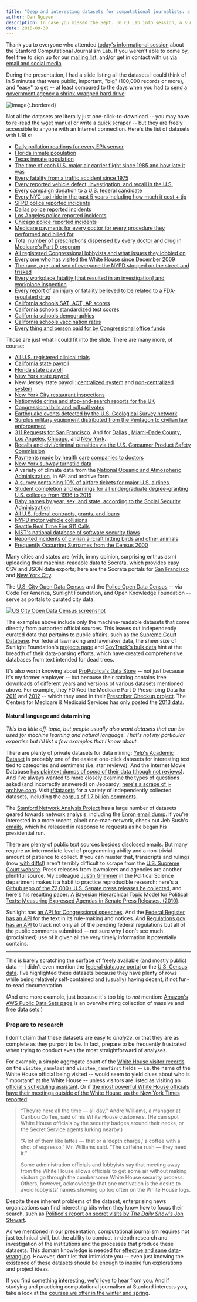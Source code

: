 ```yaml
---
title: "Deep and interesting datasets for computational journalists: a quick list"
author: Dan Nguyen
description: In case you missed the Sept. 30 CJ Lab info session, a summary and some links to get you acquainted.
date: 2015-09-30
---
```


Thank you to everyone who attended [today's informational session](http://us7.campaign-archive1.com/?u=60a5181e3d9c08e1e0f401dc0&id=1d23daf12f&e=a077356aa8) about the Stanford Computational Journalism Lab. If you weren't able to come by, feel free to sign up for our [mailing list](http://cjlab.stanford.edu/contact#newsletter-section), and/or get in contact with us [via email and social media](http://cjlab.stanford.edu/contact/).

During the presentation, I had a slide listing all the datasets I could think of in 5 minutes that were public, important, "big" (100,000 records or more), and "easy" to get -- at least compared to the days when you had to [send a government agency a shrink-wrapped hard drive](http://chriswhong.com/open-data/foil_nyc_taxi/):

![image](/files/images/news/slide-datasets.png){:.bordered}


Not all the datasets are literally just one-click-to-download -- you may have to [re-read the wget manual](https://gist.github.com/dannguyen/26e5922614dc22053745) or write a [quick scraper](https://github.com/compjour/search-script-scrape) -- but they are freely accessible to anyone with an Internet connection. Here's the list of datasets with URLs:


- [Daily pollution readings for every EPA sensor](http://www3.epa.gov/airdata/ad_data.html)
- [Florida inmate population](http://www.dc.state.fl.us/pub/obis_request.html)
- [Texas inmate population](http://www.tdcj.state.tx.us/documents/High_Value_Data_Sets.xlsx)
- [The time of each U.S. major air carrier flight since 1985 and how late it was](http://www.transtats.bts.gov/DL_SelectFields.asp?Table_ID=236&DB_Short_Name=On-Time)
- [Every fatality from a traffic accident since 1975](http://www.nhtsa.gov/FARS)
- [Every reported vehicle defect, investigation, and recall in the U.S.](http://www-odi.nhtsa.dot.gov/downloads/)
- [Every campaign donation to a U.S. federal candidate](http://www.fec.gov/disclosure.shtml)
- [Every NYC taxi ride in the past 5 years including how much it cost + tip](http://www.nyc.gov/html/tlc/html/about/trip_record_data.shtml)
- [SFPD police reported incidents](https://data.sfgov.org/Public-Safety/SFPD-Incidents-from-1-January-2003/tmnf-yvry)
- [Dallas police reported incidents](https://www.dallasopendata.com/Police/Dallas-Police-Public-Data-RMS-Incidents/tbnj-w5hb)
- [Los Angeles police reported incidents](https://data.lacity.org/A-Safe-City/LAPD-Crime-and-Collision-Raw-Data-2014/eta5-h8qx?)
- [Chicago police reported incidents](https://data.cityofchicago.org/Public-Safety/Crimes-2001-to-present/ijzp-q8t2)
- [Medicare payments for every doctor for every procedure they performed and billed for](https://www.cms.gov/research-statistics-data-and-systems/statistics-trends-and-reports/medicare-provider-charge-data/physician-and-other-supplier.html)
- [Total number of prescriptions dispensed by every doctor and drug in Medicare's Part D program](https://www.cms.gov/Research-Statistics-Data-and-Systems/Statistics-Trends-and-Reports/Medicare-Provider-Charge-Data/Part-D-Prescriber.html)
- [All registered Congressional lobbyists and what issues they lobbied on](http://www.senate.gov/legislative/Public_Disclosure/database_download.htm)
- [Every one who has visited the White House since December 2009](https://www.whitehouse.gov/briefing-room/disclosures/visitor-records)
- [The race, age, and sex of everyone the NYPD stopped on the street and frisked](http://www.nyc.gov/html/nypd/html/analysis_and_planning/stop_question_and_frisk_report.shtml)
- [Every workplace fatality [that resulted in an investigation] and workplace inspection](http://ogesdw.dol.gov/views/data_summary.php)
- [Every report of an injury or fatality believed to be related to a FDA-regulated drug](http://www.fda.gov/Drugs/GuidanceComplianceRegulatoryInformation/Surveillance/AdverseDrugEffects/ucm082193.htm)
- [California schools SAT, ACT, AP scores](http://www.cde.ca.gov/ds/sp/ai/)
- [California schools standardized test scores](http://star.cde.ca.gov/starresearchfiles.asp)
- [California schools demographics](http://www.cde.ca.gov/ds/sd/)
- [California schools vaccination rates](https://www.cdph.ca.gov/programs/immunize/Pages/ImmunizationLevels.aspx)
- [Every thing and person paid for by Congressional office funds](http://sunlightfoundation.com/tools/expenditures/)

Those are just what I could fit into the slide. There are many more, of course:

- [All U.S. registered clinical trials](https://www.clinicaltrials.gov/ct2/resources/download)
- [California state payroll](http://publicpay.ca.gov/)
- [Florida state payroll](http://dmssalaries.herokuapp.com/salaries)
- [New York state payroll](http://checkbooknyc.com/data-feeds)
- New Jersey state payroll: [centralized system](https://data.nj.gov/Governor-s-Transparency-Data/YourMoney-Agency-Payroll/iqwc-r2w7) and [non-centralized system](https://data.nj.gov/Governor-s-Transparency-Data/YourMoney-Authority-Payroll/kiki-imre)
- [New York City restaurant inspections](https://data.cityofnewyork.us/Health/DOHMH-New-York-City-Restaurant-Inspection-Results/43nn-pn8j)
- [Nationwide crime and stop-and-search reports for the UK](https://data.police.uk/data/)
- [Congressional bills and roll call votes](https://www.govtrack.us/developers/data)
- [Earthquake events detected by the U.S. Geological Survey network](http://earthquake.usgs.gov/earthquakes/search/)
- [Surplus military equipment distributed from the Pentagon to civilian law enforcement](https://github.com/datahoarder/leso_1033)
- [311 Requests for San Francisco](https://data.sfgov.org/City-Infrastructure/Case-Data-from-San-Francisco-311-SF311-/vw6y-z8j6). And for [Dallas](https://govstat.demo.socrata.com/dataset/311-Requests-City-Of-Dallas/crsv-cdrs)
, [Miami-Dade County](https://opendata.miamidade.gov/311/311-Service-Requests-Miami-Dade-County/dj6j-qg5t), [Los Angeles](https://data.lacity.org/dataset/311-Call-Center-Tracking-Data/ukiu-8trj), [Chicago](https://data.cityofchicago.org/browse?limitTo=datasets&q=311&sortBy=relevance&utf8=%E2%9C%93), and [New York](https://nycopendata.socrata.com/Social-Services/311-Service-Requests-from-2010-to-Present/erm2-nwe9).
- [Recalls and civil/criminal penalties via the U.S. Consumer Product Safety Commission](http://www.cpsc.gov/en/Newsroom/Downloadable-Data/)
- [Payments made by health care companies to doctors](https://www.cms.gov/openpayments/)
- [New York subway turnstile data](http://web.mta.info/developers/turnstile.html)
- A variety of climate data from the [National Oceanic and Atmospheric Administration](http://www.ncdc.noaa.gov/data-access), in API and archive form.
- [A survey containing 10% of airfare tickets for major U.S. airlines](http://www.transtats.bts.gov/tables.asp?DB_ID=125&DB_Name=Airline%20Origin%20and%20Destination%20Survey%20%28DB1B%29&DB_Short_Name=).
- [Student completion and earnings for all undergraduate degree-granting U.S. colleges from 1996 to 2015](https://collegescorecard.ed.gov/data/)
- [Baby names by year, sex, and state, according to the Social Security Administration](http://www.ssa.gov/oact/babynames/limits.html)
- [All U.S. federal contracts, grants, and loans](https://www.usaspending.gov/DownloadCenter/Pages/DataDownload.aspx)
- [NYPD motor vehicle collisions](https://nycopendata.socrata.com/Public-Safety/NYPD-Motor-Vehicle-Collisions/h9gi-nx95?)
- [Seattle Real Time Fire 911 Calls](https://data.seattle.gov/Public-Safety/Seattle-Real-Time-Fire-911-Calls/kzjm-xkqj)
- [NIST's national database of software security flaws](https://nvd.nist.gov/download.cfm)
- [Reported incidents of civilian aircraft hitting birds and other animals](http://wildlife.faa.gov/)
- [Frequently Occurring Surnames from the Census 2000](http://www.census.gov/topics/population/genealogy/data/2000_surnames.html)


Many cities and states are (with, in my opinion, surprising enthusiasm) uploading their machine-readable data to Socrata, which provides easy CSV and JSON data exports; here are the Socrata portals for [San Francisco](https://data.sfgov.org/) and [New York City](https://nycopendata.socrata.com/data).

The [U.S. City Open Data Census](http://us-city.census.okfn.org/) and the [Police Open Data Census](https://codeforamerica.github.io/PoliceOpenDataCensus/) -- via Code For America, Sunlight Foundation, and Open Knowledge Foundation -- serve as portals to curated city data.

<a href="http://us-city.census.okfn.org/">
<img class="bordered img-responsive" src="/files/images/news/okfn-us-city-census.png" alt="US City Open Data Census screenshot">
</a>

The examples above include only the machine-readable datasets that come directly from purported official sources. This leaves out independently curated data that pertains to public affairs, such as the [Supreme Court Database](http://supremecourtdatabase.org/). For federal lawmaking and lawmaker data, the sheer size of Sunlight Foundation's [projects page](https://sunlightfoundation.com/tools/) and [GovTrack's bulk data](https://www.govtrack.us/developers) hint at the breadth of their data-parsing efforts, which have created comprehensive databases from text intended for dead trees.

It's also worth knowing about [ProPublica's Data Store](https://projects.propublica.org/data-store/) -- not just because it's my former employer -- but because their catalog contains free downloads of different years and versions of various datasets mentioned above. For example, they FOIAed the Medicare Part D Prescribing Data for [2011](https://projects.propublica.org/data-store/sets/health-mcd11-1) and [2012](https://projects.propublica.org/data-store/sets/health-mcd12-1) -- which they used in their [Prescriber Checkup project](http://www.propublica.org/series/prescribers). The Centers for Medicare & Medicaid Services has only posted the [2013 data](https://www.cms.gov/Research-Statistics-Data-and-Systems/Statistics-Trends-and-Reports/Medicare-Provider-Charge-Data/Part-D-Prescriber.html).


#### Natural language and data mining

_This is a little off-topic, but people usually also want datasets that can be used for machine learning and natural language. That's not my particular expertise but I'll list a few examples that I know about._

There are plenty of private datasets for data mining: [Yelp's Academic Dataset](https://www.yelp.com/academic_dataset) is probably one of the easiest one-click datasets for interesting text tied to categories and sentiment (i.e. star reviews). And the Internet Movie Database [has plaintext dumps of _some_ of their data (though not reviews)](http://www.imdb.com/interfaces). And I've always wanted to more closely examine the types of questions asked (and incorrectly answered) on Jeopardy; [here's a scrape of j-archive.com](https://www.reddit.com/r/datasets/comments/1uyd0t/200000_jeopardy_questions_in_a_json_file). Visit [r/datasets](https://www.reddit.com/r/datasets/) for a variety of independently collected datasets, including the [corpus of 1.7 billion comments](https://www.reddit.com/r/datasets/comments/3bxlg7/i_have_every_publicly_available_reddit_comment/).

The [Stanford Network Analysis Project](http://snap.stanford.edu/) has a large number of datasets geared towards network analysis, including the [Enron email dump](https://snap.stanford.edu/data/email-Enron.html). If you're interested in a more recent, albeit one-man-network, check out Jeb Bush's [emails](http://jebemails.com/email/search), which he released in response to requests as he began his presidential run.

There are plenty of public text sources besides disclosed emails. But many require an intermediate level of programming ability and a non-trivial amount of patience to collect. If you can muster that, transcripts and rulings (now [with diffs!](https://twitter.com/waldojaquith/status/651115341985091584)) aren't terribly difficult to scrape from the [U.S. Supreme Court website](http://www.supremecourt.gov/). Press releases from lawmakers and agencies are another plentiful source. My colleague [Justin Grimmer](http://www.justingrimmer.org/research.html) in the Political Science department makes it a habit to practice reproducible research: here's a [Github repo of the 72,000+ U.S. Senate press releases he collected](https://github.com/lintool/GrimmerSenatePressReleases), and here's his resulting paper: [A Bayesian Hierarchical Topic Model for Political Texts: Measuring Expressed Agendas in Senate Press Releases. (2010)](http://web.stanford.edu/~jgrimmer/ExpAgendaFinal.pdf).

Sunlight has [an API for Congressional speeches](http://capitolwords.org/api/1/). And the [Federal Register has an API](https://www.federalregister.gov/learn/developers) for the text in its rule-making and notices. And [Regulations.gov has an API](http://regulationsgov.github.io/developers/console/) to track not only all of the pending federal regulations but all of the public comments submitted -- not sure why I don't see much (proclaimed) use of it given all the very timely information it potentially contains.


--------

This is barely scratching the surface of freely available (and mostly public) data -- I didn't even mention the [federal data.gov portal](http://www.data.gov/) or the [U.S. Census data](http://www.census.gov/). I've highlighted these datasets because they have plenty of rows while being relatively self-contained and (usually) having decent, if not fun-to-read documentation.

(And one more example, just because it's too big to _not_ mention: [Amazon's AWS Public Data Sets page](https://aws.amazon.com/datasets/) is an overwhelming collection of massive and free data sets.)


### Prepare to research

I don't claim that these datasets are easy to _analyze_, or that they are as complete as they purport to be. In fact, prepare to be frequently frustrated when trying to conduct even the most straightforward of analyses.

For example, a simple aggregate count of the [White House visitor records](https://www.whitehouse.gov/briefing-room/disclosures/visitor-records) on the `visitee_namelast` and `visitee_namefirst` fields -- i.e. the name of the White House official being visited -- would seem to yield clues about who is "important" at the White House -- unless visitors are listed as visiting an [official's scheduling assistant](http://www.politico.com/news/stories/0411/53072_Page3.html). Or if [the most powerful White House officials have their meetings outside of the White House, as the New York Times reported](http://www.nytimes.com/2010/06/25/us/politics/25caribou.html):

> “They’re here all the time — all day,” Andre Williams, a manager at Caribou Coffee, said of his White House customers. (He can spot White House officials by the security badges around their necks, or the Secret Service agents lurking nearby.)
>
> “A lot of them like lattes — that or a ‘depth charge,’ a coffee with a shot of espresso,” Mr. Williams said. “The caffeine rush — they need it.”
>
> Some administration officials and lobbyists say that meeting away from the White House allows officials to get some air without making visitors go through the cumbersome White House security process. Others, however, acknowledge that one motivation is the desire to avoid lobbyists’ names showing up too often on the White House logs.

Despite these inherent problems of the dataset, enterprising news organizations can find interesting bits when they know how to focus their search, such as [Politico's report on secret visits by _The Daily Show's_ Jon Stewart](http://www.politico.com/agenda/story/2015/07/jon-stewarts-secret-white-house-visits-000178?hp=t3_r).

As we mentioned in our presentation, computational journalism requires not just technical skill, but the ability to conduct in-depth research and investigation of the institutions and the processes that produce these datasets. This domain knowledge is needed for [effective and sane data-wrangling](http://www.nytimes.com/2014/08/18/technology/for-big-data-scientists-hurdle-to-insights-is-janitor-work.html). However, don't let that intimidate you -- even just knowing the existence of these datasets should be enough to inspire fun explorations and project ideas.

If you find something interesting, [we'd love to hear from you](/contact). And if studying and practicing computational journalism at Stanford interests you, take a look at the [courses we offer in the winter and spring](/initiatives/#courses-section).



